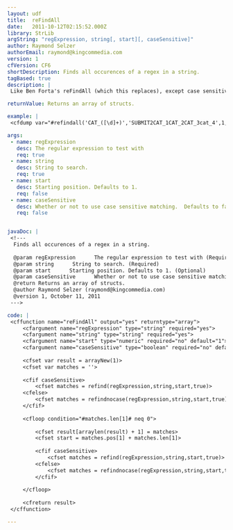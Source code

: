 ```yaml
---
layout: udf
title:  reFindAll
date:   2011-10-12T02:15:52.000Z
library: StrLib
argString: "regExpression, string[, start][, caseSensitive]"
author: Raymond Selzer
authorEmail: raymond@kingcommedia.com
version: 1
cfVersion: CF6
shortDescription: Finds all occurences of a regex in a string.
tagBased: true
description: |
 Like Ben Forta's reFindAll (which this replaces), except case sensitivity can be toggled and a start position can be defined. Also it returns an array of structs instead of one big struct

returnValue: Returns an array of structs.

example: |
 <cfdump var="#refindall('CAT_([\d]+)','SUBMIT2CAT_1CAT_2CAT_3cat_4',1,false)#">

args:
 - name: regExpression
   desc: The regular expression to test with
   req: true
 - name: string
   desc: String to search.
   req: true
 - name: start
   desc: Starting position. Defaults to 1.
   req: false
 - name: caseSensitive
   desc: Whether or not to use case sensitive matching.  Defaults to false.
   req: false


javaDoc: |
 <!---
  Finds all occurences of a regex in a string.
  
  @param regExpression      The regular expression to test with (Required)
  @param string      String to search. (Required)
  @param start      Starting position. Defaults to 1. (Optional)
  @param caseSensitive      Whether or not to use case sensitive matching.  Defaults to false. (Optional)
  @return Returns an array of structs. 
  @author Raymond Selzer (raymond@kingcommedia.com) 
  @version 1, October 11, 2011 
 --->

code: |
 <cffunction name="reFindAll" output="yes" returntype="array">
     <cfargument name="regExpression" type="string" required="yes">
     <cfargument name="string" type="string" required="yes">
     <cfargument name="start" type="numeric" required="no" default="1">
     <cfargument name="caseSensitive" type="boolean" required="no" default="false">
     
     <cfset var result = arrayNew(1)>
     <cfset var matches = ''>
     
     <cfif caseSensitive>
         <cfset matches = refind(regExpression,string,start,true)>
     <cfelse>
         <cfset matches = refindnocase(regExpression,string,start,true)>
     </cfif>
     
     <cfloop condition="#matches.len[1]# neq 0">
         
         <cfset result[arraylen(result) + 1] = matches> 
         <cfset start = matches.pos[1] + matches.len[1]>
         
         <cfif caseSensitive>
             <cfset matches = refind(regExpression,string,start,true)>
         <cfelse>
             <cfset matches = refindnocase(regExpression,string,start,true)>
         </cfif>
         
     </cfloop>
     
     <cfreturn result>
 </cffunction>

---
```


